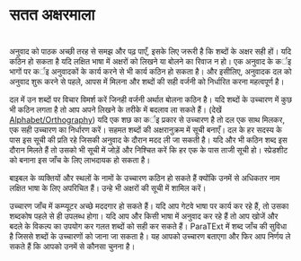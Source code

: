 # सतत अक्षरमाला

 #

अनुवाद को पाठक अच्छी तरह से समझ और पढ़ पाएँ, इसके लिए जरूरी है कि शब्दों के अक्षर सही हों। यदि कठिन हो सकता है यदि लक्षित भाषा में अक्षरों को लिखने या बोलने का रिवाज न हो। एक अनुवाद के कर्इ भागों पर कर्इ अनुवादकों के कार्य करने से भी कार्य कठिन हो सकता है। और इसीलिए, अनुवादक दल को अनुवाद शुरू करने से पहले, आपस में मिलना और शब्दों की सही वर्जनी को निर्धारित करना महत्वपूर्ण है।

दल में उन शब्दों पर विचार विमर्श करें जिनही वर्जनी अर्थात बोलना कठिन है। यदि शब्दों के उच्चारण में कुछ भी कठिन लगता है तो आप अपने लिखने के तरीके में बदलाव ला सकते हैं। (देखें [Alphabet/Orthography](../../translate/translate-alphabet/01.md)) यदि एक शछ का कर्इ प्रकार से उच्चारण है तो दल एक साथ मिलकर, एक सही उच्चारण का निर्धारण करें। सहमत शब्दों की अक्षरानुक्रम में सूची बनाएँ। दल के हर सदस्य के पास इस सूची की प्रति रहे जिसकी अनुवाद के दौरान मदद ली जा सकती है। यदि और भी कठिन शब्द इस दौरान मिलते हैं तो उसको भी सूची में जोड़ें और निश्चित करें कि हर एक के पास ताजी सूची हो। स्प्रेडशीट को बनाना इस जाँच के लिए लाभदायक हो सकता है।

बाइबल के व्यक्तियों और स्थलों के नामों के उच्चारण कठिन हो सकते हैं क्योंकि उनमें से अधिकतर नाम लक्षित भाषा के लिए अपरिचित हैं। उन्हे भी अक्षरों की सूची में शामिल करें। 

उच्चारण जाँच में कम्प्यूटर अच्छे मददगार हो सकते हैं। यदि आप गेटवे भाषा पर कार्य कर रहे हैं, तो उसका शब्दकोष पहले से ही उपलब्ध होगा। यदि आप और किसी भाषा में अनुवाद कर रहे हैं तो आप खोजें और बदले के विकल्प का उपयोग कर गलत शब्दों को सही कर सकते हैं। ParaTExt में शब्द जाँच की सुविधा है जिससे शब्दों के उच्चारणों को जाना जा सकता है। यह आपको उच्चारण बताएगा और फिर आप निर्णय ले सकते हैं कि आपको उनमें से कौनसा चुनना है।
